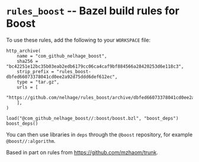 # `rules_boost` -- Bazel build rules for Boost

To use these rules, add the following to your `WORKSPACE` file:

```bazel
http_archive(
    name = "com_github_nelhage_boost",
    sha256 = "bc42251e12bc35b03eab2edb6179cc06ca4caf9bf884566a28420253d6e118c3",
    strip_prefix = "rules_boost-dbfed66073378041cd0ee2a92d75ddd6def612ec",
    type = "tar.gz",
    urls = [
        "https://github.com/nelhage/rules_boost/archive/dbfed66073378041cd0ee2a92d75ddd6def612ec.tar.gz"
    ],
)

load("@com_github_nelhage_boost//:boost/boost.bzl", "boost_deps")
boost_deps()
```

You can then use libraries in `deps` through the `@boost` repository, for
example `@boost//:algorithm`.


Based in part on rules from https://github.com/mzhaom/trunk.
